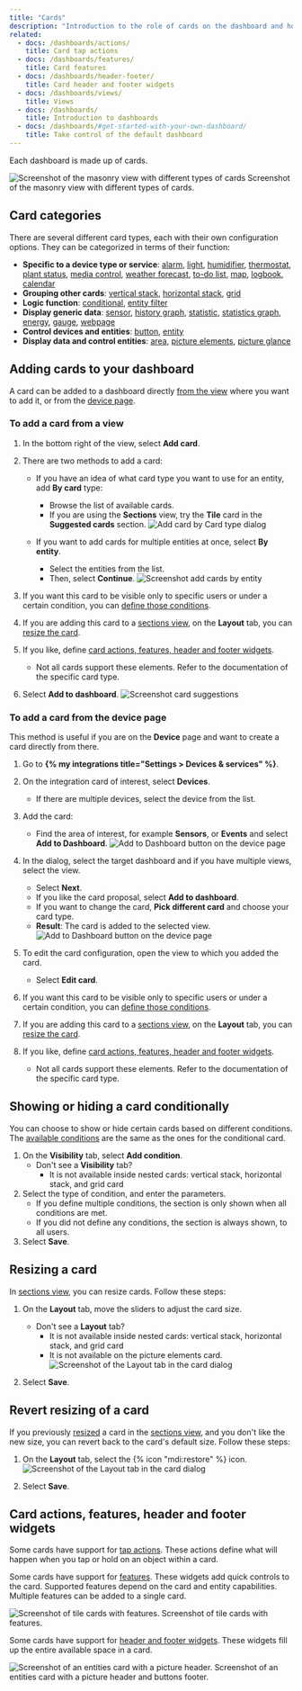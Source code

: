 ```yaml
---
title: "Cards"
description: "Introduction to the role of cards on the dashboard and how to add a card."
related:
  - docs: /dashboards/actions/
    title: Card tap actions
  - docs: /dashboards/features/
    title: Card features
  - docs: /dashboards/header-footer/
    title: Card header and footer widgets
  - docs: /dashboards/views/
    title: Views
  - docs: /dashboards/
    title: Introduction to dashboards
  - docs: /dashboards/#get-started-with-your-own-dashboard/
    title: Take control of the default dashboard
---
```


Each dashboard is made up of cards.

<p class='img'>
<img src='/images/getting-started/lovelace.png' alt='Screenshot of the masonry view with different types of cards'>
Screenshot of the masonry view with different types of cards.
</p>

## Card categories

There are several different card types, each with their own configuration options. They can be categorized in terms of their function:

- **Specific to a device type or service**: [alarm](/dashboards/alarm-panel/), [light](/dashboards/light/), [humidifier](/dashboards/humidifier/), [thermostat](/dashboards/thermostat/), [plant status](/dashboards/plant-status/), [media control](/dashboards/media-control/), [weather forecast](/dashboards/weather-forecast/), [to-do list](/dashboards/todo-list/), [map](/dashboards/map/), [logbook](/dashboards/logbook/), [calendar](/dashboards/calendar/)
- **Grouping other cards**: [vertical stack](/dashboards/vertical-stack/), [horizontal stack](/dashboards/horizontal-stack/), [grid](/dashboards/grid/)
- **Logic function**: [conditional](/dashboards/conditional/), [entity filter](/dashboards/entity-filter/)
- **Display generic data**: [sensor](/dashboards/sensor/), [history graph](/dashboards/history-graph/), [statistic](/dashboards/statistic/), [statistics graph](/dashboards/statistics-graph/), [energy](/dashboards/energy/), [gauge](/dashboards/gauge/), [webpage](/dashboards/webpage/)
- **Control devices and entities**: [button](/dashboards/button/), [entity](/dashboards/entity/)
- **Display data and control entities**: [area](/dashboards/area/), [picture elements](/dashboards/picture-elements/), [picture glance](/dashboards/picture-glance/)

## Adding cards to your dashboard

A card can be added to a dashboard directly [from the view](#to-add-a-card-from-a-view) where you want to add it, or from the [device page](#to-add-a-card-from-the-device-page).

### To add a card from a view

1. In the bottom right of the view, select **Add card**.

2. There are two methods to add a card:
   - If you have an idea of what card type you want to use for an entity, add **By card** type:
        - Browse the list of available cards.
        - If you are using the **Sections** view, try the **Tile** card in the **Suggested cards** section.
        ![Add card by Card type dialog](/images/blog/2024-03-dashboard-chapter-1/sections-add-card-by-card.png)

   - If you want to add cards for multiple entities at once, select **By entity**.
        - Select the entities from the list.
        - Then, select **Continue**.
        ![Screenshot add cards by entity](/images/dashboards/dashboard_add-by-entity_02.png)

3. If you want this card to be visible only to specific users or under a certain condition, you can [define those conditions](#showing-or-hiding-a-card-conditionally).
4. If you are adding this card to a [sections view](/dashboards/sections/), on the **Layout** tab, you can [resize the card](#resizing-a-card).
5. If you like, define [card actions, features, header and footer widgets](#card-actions-features-header-and-footer-widgets).
   - Not all cards support these elements. Refer to the documentation of the specific card type.
6. Select **Add to dashboard**.
   ![Screenshot card suggestions](/images/dashboards/dashboard_add-by-entity_04.png)

### To add a card from the device page

This method is useful if you are on the **Device** page and want to create a card directly from there.

1. Go to **{% my integrations title="Settings > Devices & services" %}**.
2. On the integration card of interest, select **Devices**.
   - If there are multiple devices, select the device from the list.
3. Add the card:
   - Find the area of interest, for example **Sensors**, or **Events** and select **Add to Dashboard**.
  ![Add to Dashboard button on the device page](/images/dashboards/add_card_from_device_page.png)
4. In the dialog, select the target dashboard and if you have multiple views, select the view.
   - Select **Next**.
   - If you like the card proposal, select **Add to dashboard**.
   - If you want to change the card, **Pick different card** and choose your card type.
   - **Result**: The card is added to the selected view.
  ![Add to Dashboard button on the device page](/images/dashboards/add_card_from_device_page_02.png)
5. To edit the card configuration, open the view to which you added the card.
   - Select **Edit card**.
6. If you want this card to be visible only to specific users or under a certain condition, you can [define those conditions](#showing-or-hiding-a-card-conditionally).
7. If you are adding this card to a [sections view](/dashboards/sections/), on the **Layout** tab, you can [resize the card](#resizing-a-card).

8. If you like, define [card actions, features, header and footer widgets](#card-actions-features-header-and-footer-widgets).
   - Not all cards support these elements. Refer to the documentation of the specific card type.

## Showing or hiding a card conditionally

You can choose to show or hide certain cards based on different conditions. The [available conditions](/dashboards/conditional/#card-conditions) are the same as the ones for the conditional card.

1. On the **Visibility** tab, select **Add condition**.
   - Don't see a **Visibility** tab?
     - It is not available inside nested cards: vertical stack, horizontal stack, and grid card
2. Select the type of condition, and enter the parameters.
   - If you define multiple conditions, the section is only shown when all conditions are met.
   - If you did not define any conditions, the section is always shown, to all users.
3. Select **Save**.

## Resizing a card

In [sections view](/dashboards/sections/), you can resize cards. Follow these steps:

1. On the **Layout** tab, move the sliders to adjust the card size.
    - Don't see a **Layout** tab?
      - It is not available inside nested cards: vertical stack, horizontal stack, and grid card
      - It is not available on the picture elements card.
  ![Screenshot of the Layout tab in the card dialog](/images/dashboards/card_resize.png)

2. Select **Save**.

## Revert resizing of a card

If you previously [resized](#resizing-a-card) a card in the [sections view](/dashboards/sections/), and you don't like the new size, you can revert back to the card's default size. Follow these steps:

1. On the **Layout** tab, select the {% icon "mdi:restore" %} icon.
   ![Screenshot of the Layout tab in the card dialog](/images/dashboards/card_resize.png)

2. Select **Save**.

## Card actions, features, header and footer widgets

Some cards have support for [tap actions](/dashboards/actions/). These actions define what will happen when you tap or hold on an object within a card.

Some cards have support for [features](/dashboards/features/). These widgets add quick controls to the card. Supported features depend on the card and entity capabilities. Multiple features can be added to a single card.

<p class='img'><img src='/images/dashboards/features/screenshot-tile-feature-grid.png' alt="Screenshot of tile cards with features.">
Screenshot of tile cards with features.
</p>

Some cards have support for [header and footer widgets](/dashboards/header-footer/). These widgets fill up the entire available space in a card.

<p class='img'><img src='/images/dashboards/header-footer/screenshot-picture-buttons.png' alt="Screenshot of an entities card with a picture header.">
Screenshot of an entities card with a picture header and buttons footer.
</p>
